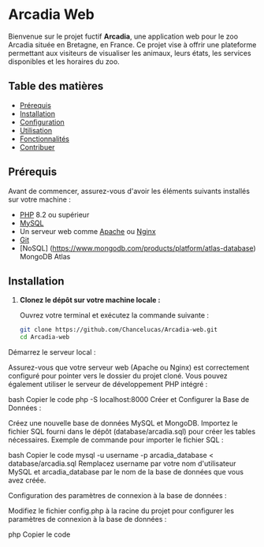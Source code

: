 # Arcadia Web

Bienvenue sur le projet fuctif **Arcadia**, une application web pour le zoo Arcadia située en Bretagne, en France. Ce projet vise à offrir une plateforme permettant aux visiteurs de visualiser les animaux, leurs états, les services disponibles et les horaires du zoo. 

## Table des matières

- [Prérequis](#prérequis)
- [Installation](#installation)
- [Configuration](#configuration)
- [Utilisation](#utilisation)
- [Fonctionnalités](#fonctionnalités)
- [Contribuer](#contribuer)

## Prérequis

Avant de commencer, assurez-vous d'avoir les éléments suivants installés sur votre machine :

- [PHP](https://www.php.net/downloads) 8.2 ou supérieur
- [MySQL](https://dev.mysql.com/downloads/) 
- Un serveur web comme [Apache](https://httpd.apache.org/download.cgi) ou [Nginx](https://nginx.org/en/download.html)
- [Git](https://git-scm.com/downloads)
- [NoSQL] (https://www.mongodb.com/products/platform/atlas-database) MongoDB Atlas

## Installation

1. **Clonez le dépôt sur votre machine locale :**

   Ouvrez votre terminal et exécutez la commande suivante :

   ```bash
   git clone https://github.com/Chancelucas/Arcadia-web.git
   cd Arcadia-web
Démarrez le serveur local :

Assurez-vous que votre serveur web (Apache ou Nginx) est correctement configuré pour pointer vers le dossier du projet cloné. Vous pouvez également utiliser le serveur de développement PHP intégré :

bash
Copier le code
php -S localhost:8000
Créer et Configurer la Base de Données :

Créez une nouvelle base de données MySQL et MongoDB.
Importez le fichier SQL fourni dans le dépôt (database/arcadia.sql) pour créer les tables nécessaires.
Exemple de commande pour importer le fichier SQL :

bash
Copier le code
mysql -u username -p arcadia_database < database/arcadia.sql
Remplacez username par votre nom d'utilisateur MySQL et arcadia_database par le nom de la base de données que vous avez créée.

Configuration des paramètres de connexion à la base de données :

Modifiez le fichier config.php à la racine du projet pour configurer les paramètres de connexion à la base de données :

php
Copier le code
<?php
define('DB_HOST', 'localhost');
define('DB_NAME', 'arcadia_database');
define('DB_USER', 'username');
define('DB_PASS', 'password');
Remplacez arcadia_database, username et password par vos informations.

Utilisation
Accédez à l'application en ouvrant votre navigateur et en vous rendant à l'adresse :

arduino
Copier le code
http://localhost:8000
Vous pouvez maintenant naviguer dans l'application pour explorer les fonctionnalités disponibles, telles que la visualisation des animaux, les services du zoo, et plus encore.

Fonctionnalités
Page d'accueil avec présentation du zoo et ses animaux.
Menu de navigation avec accès aux services, habitats, connexion, et contact.
Vue globale des services et habitats.
Système de gestion des avis des visiteurs.
Espace administrateur pour la gestion des comptes et des contenus.
Espaces dédiés pour les employés et les vétérinaires.
Contribuer
Si vous souhaitez contribuer à ce projet, veuillez suivre les étapes ci-dessous :

Forkez le projet.
Créez une branche pour votre fonctionnalité (git checkout -b feature/ma-fonctionnalité).
Commitez vos modifications (git commit -m 'Ajoute une nouvelle fonctionnalité').
Poussez vos commits (git push origin feature/ma-fonctionnalité).
Ouvrez une Pull Request.
Merci de votre contribution !
